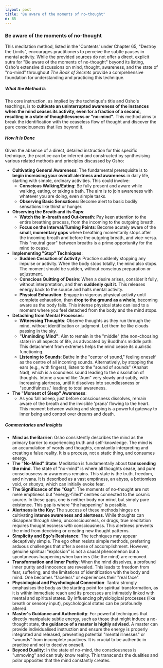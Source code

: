 ```yaml
---
layout: post
title: "Be aware of the moments of no-thought"
n: 85
---
```

### Be aware of the moments of no-thought

This meditation method, listed in the 'Contents' under Chapter 65, "Destroy the Limits", encourages practitioners to perceive the subtle pauses in mental activity. While the provided sources do not offer a direct, explicit sutra for "Be aware of the moments of no-thought" beyond its listing, Osho's extensive discussions on mind, thought, awareness, and the state of "no-mind" throughout _The Book of Secrets_ provide a comprehensive foundation for understanding and practicing this technique.

##### What the Method Is

The core instruction, as implied by the technique's title and Osho's teachings, is to **cultivate an uninterrupted awareness of the instances when the mind ceases its activity, even for a fraction of a second, resulting in a state of thoughtlessness or "no-mind"**. This method aims to break the identification with the ceaseless flow of thought and discover the pure consciousness that lies beyond it.

##### How It Is Done

Given the absence of a direct, detailed instruction for this specific technique, the practice can be inferred and constructed by synthesising various related methods and principles discussed by Osho:

- **Cultivating General Awareness**: The fundamental prerequisite is to **begin increasing your overall alertness and awareness** in daily life, starting with simple, ordinary activities. This could involve:
    - **Conscious Walking/Eating**: Be fully present and aware while walking, eating, or taking a bath. The aim is to join awareness with whatever you are doing, even simple tasks.
    - **Observing Basic Sensations**: Become alert to basic bodily sensations like thirst or hunger.
- **Observing the Breath and its Gaps**:
    - **Watch the In-breath and Out-breath**: Pay keen attention to the entire breathing process, from the incoming to the outgoing breath.
    - **Focus on the Interval/Turning Points**: Become acutely aware of the **small, momentary gaps** where breathing momentarily stops after the incoming breath and before the outgoing breath, and vice-versa. This "neutral gear" between breaths is a prime opportunity for the mind to cease.
- **Implementing "Stop" Techniques**:
    - **Sudden Cessation of Activity**: Practice suddenly stopping any impulse or activity. When the body stops totally, the mind also stops. The moment should be sudden, without conscious preparation or adjustment.
    - **Conscious Quitting of Desire**: When a desire arises, consider it fully, without interpretation, and then **suddenly quit it**. This releases energy back to the source and halts mental activity.
    - **Physical Exhaustion**: Engage in vigorous physical activity until complete exhaustion, then **drop to the ground as a whole**, becoming aware as the body falls. This intense physical state can lead to a moment where you feel detached from the body and the mind stops.
- **Detaching from Mental Processes**:
    - **Witnessing Thoughts**: Observe thoughts as they run through the mind, without identification or judgment. Let them be like clouds passing in the sky.
    - **"Unminding Mind"**: Aim to remain in the "middle" (the non-choosing state) in all aspects of life, as advocated by Buddha's middle path. This detachment from extremes helps the mind cease its dualistic functioning.
    - **Listening to Sounds**: Bathe in the "center of sound," feeling oneself as the centre of all incoming sounds. Alternatively, by stopping the ears (e.g., with fingers), listen to the "sound of sounds" (Anahat Nad), which is a soundless sound leading to the dissolution of thoughts. Intone a sound like "Aum" very slowly and subtly, with increasing alertness, until it dissolves into soundlessness or "soundfulness," leading to total awareness.
- **The "Moment of Sleep" Awareness**:
    - As you fall asleep, just before consciousness dissolves, remain aware of the breath and the invisible 'prana' flowing to the heart. This moment between waking and sleeping is a powerful gateway to inner being and control over dreams and death.

##### Commentaries and Insights

- **Mind as the Barrier**: Osho consistently describes the mind as the primary barrier to experiencing truth and self-knowledge. The mind is an accumulation of words and thoughts, constantly interpreting and creating a false reality. It is a process, not a static thing, and consumes energy.
- **The "No-Mind" State**: Meditation is fundamentally about **transcending the mind**. The state of "no-mind" is where all thoughts cease, and pure consciousness or awareness remains. This state is the truth, freedom, and nirvana. It is described as a vast emptiness, an abyss, a bottomless void, or _shunya_, which can initially evoke fear.
- **The Significance of the "Gap"**: The moments of no-thought are not mere emptiness but "energy-filled" centres connected to the cosmic source. In these gaps, one is neither body nor mind, but simply pure existence. This gap is where "the happening" is possible.
- **Alertness is the Key**: The success of these methods hinges on cultivating **intense awareness and alertness**. While thoughts can disappear through sleep, unconsciousness, or drugs, true meditation requires thoughtlessness _with_ consciousness. This alertness prevents the mind from deceiving or creating new thought patterns.
- **Simplicity and Ego's Resistance**: The techniques may appear deceptively simple. The ego often resists simple methods, preferring arduous challenges that offer a sense of accomplishment. However, genuine spiritual "explosion" is not a causal phenomenon but a spontaneous happening when barriers (like the mind) are removed.
- **Transformation and Inner Purity**: When the mind dissolves, a profound inner purity and innocence are revealed. This leads to freedom from fear, suffering, and the limitations of identification with the body and mind. One becomes "faceless" or experiences their "real face".
- **Physiological and Psychological Connection**: Tantra strongly emphasises the body as the starting point for spiritual transformation, as it is within immediate reach and its processes are intimately linked with mental and spiritual states. By influencing physiological processes (like breath or sensory input), psychological states can be profoundly altered.
- **Master's Guidance and Authenticity**: For powerful techniques that directly manipulate subtle energy, such as those that might induce a no-thought state, **the guidance of a master is highly advised**. A master can provide individualised instruction and ensure the energy is properly integrated and released, preventing potential "mental illnesses" or "wounds" from incomplete practices. It is crucial to be authentic in practice and not to deceive oneself.
- **Beyond Duality**: In the state of no-mind, the consciousness is "unmoving" and can truly know reality. This transcends the dualities and polar opposites that the mind constantly creates.